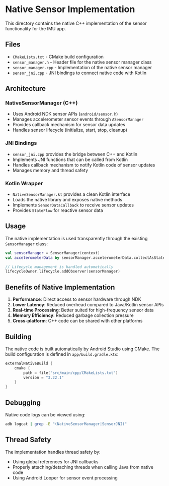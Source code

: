 # Native Sensor Implementation

This directory contains the native C++ implementation of the sensor functionality for the IMU app.

## Files

- `CMakeLists.txt` - CMake build configuration
- `sensor_manager.h` - Header file for the native sensor manager class
- `sensor_manager.cpp` - Implementation of the native sensor manager
- `sensor_jni.cpp` - JNI bindings to connect native code with Kotlin

## Architecture

### NativeSensorManager (C++)
- Uses Android NDK sensor APIs (`android/sensor.h`)
- Manages accelerometer sensor events through `ASensorManager`
- Provides callback mechanism for sensor data updates
- Handles sensor lifecycle (initialize, start, stop, cleanup)

### JNI Bindings
- `sensor_jni.cpp` provides the bridge between C++ and Kotlin
- Implements JNI functions that can be called from Kotlin
- Handles callback mechanism to notify Kotlin code of sensor updates
- Manages memory and thread safety

### Kotlin Wrapper
- `NativeSensorManager.kt` provides a clean Kotlin interface
- Loads the native library and exposes native methods
- Implements `SensorDataCallback` to receive sensor updates
- Provides `StateFlow` for reactive sensor data

## Usage

The native implementation is used transparently through the existing `SensorManager` class:

```kotlin
val sensorManager = SensorManager(context)
val accelerometerData by sensorManager.accelerometerData.collectAsState()

// Lifecycle management is handled automatically
lifecycleOwner.lifecycle.addObserver(sensorManager)
```

## Benefits of Native Implementation

1. **Performance**: Direct access to sensor hardware through NDK
2. **Lower Latency**: Reduced overhead compared to Java/Kotlin sensor APIs
3. **Real-time Processing**: Better suited for high-frequency sensor data
4. **Memory Efficiency**: Reduced garbage collection pressure
5. **Cross-platform**: C++ code can be shared with other platforms

## Building

The native code is built automatically by Android Studio using CMake. The build configuration is defined in `app/build.gradle.kts`:

```kotlin
externalNativeBuild {
    cmake {
        path = file("src/main/cpp/CMakeLists.txt")
        version = "3.22.1"
    }
}
```

## Debugging

Native code logs can be viewed using:
```bash
adb logcat | grep -E "(NativeSensorManager|SensorJNI)"
```

## Thread Safety

The implementation handles thread safety by:
- Using global references for JNI callbacks
- Properly attaching/detaching threads when calling Java from native code
- Using Android Looper for sensor event processing 
